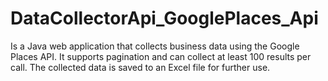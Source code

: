 # DataCollectorApi_GooglePlaces_Api
Is a Java web application that collects business data using the Google Places API. It supports pagination and can collect at least 100 results per call. The collected data is saved to an Excel file for further use.
